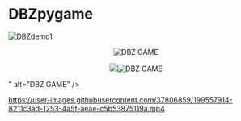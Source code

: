 # DBZpygame
![DBZdemo1](https://user-images.githubusercontent.com/37806859/199555783-d90cdc78-7634-44fa-8fb9-1fb89bbff71a.gif)
<p align="center"><img src="https://i.imgur.com/AbzBHJ0.png" alt="DBZ GAME" /></p>
<p align="center"><img src="<p align="center"><img src="https://i.imgur.com/AbzBHJ0.png" alt="DBZ GAME" /></p>" alt="DBZ GAME" /></p>

https://user-images.githubusercontent.com/37806859/199557914-8211c3ad-1253-4a5f-aeae-c5b53875119a.mp4





